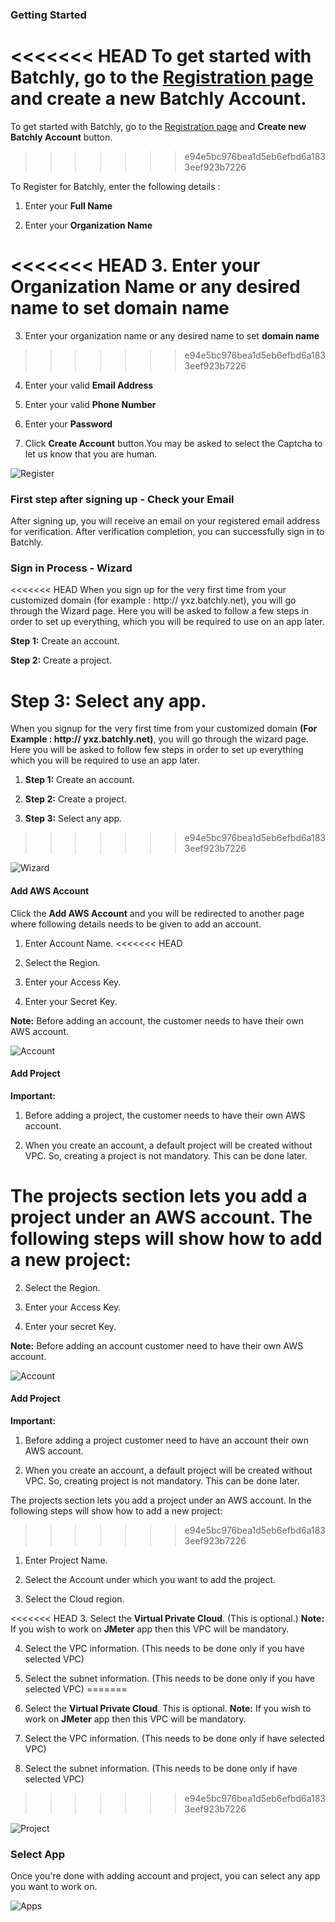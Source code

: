 ### Getting Started

<<<<<<< HEAD
To get started with Batchly, go to the [Registration page](http://join.batchly.net) and **create a new Batchly Account**.
=======
To get started with Batchly, go to the [Registration page](http://join.batchly.net) and **Create new Batchly Account** button.
>>>>>>> e94e5bc976bea1d5eb6efbd6a1833eef923b7226

To Register for Batchly, enter the following details :

1. Enter your **Full Name**

2. Enter your **Organization Name**

<<<<<<< HEAD
3. Enter your Organization Name or any desired name to set **domain name**
=======
3. Enter your organization name or any desired name to set **domain name**
>>>>>>> e94e5bc976bea1d5eb6efbd6a1833eef923b7226

4. Enter your valid **Email Address**

5. Enter your valid **Phone Number**

6. Enter your **Password**

7. Click **Create Account** button.You may be asked to select the Captcha to let us know that you are human.

![Register](../img/register.png)

### First step after signing up - Check your Email

After signing up, you will receive an email on your registered email address for verification. After verification completion, you can successfully sign in to Batchly.

### Sign in Process - Wizard

<<<<<<< HEAD
When you sign up for the very first time from your customized domain (for example : http:// yxz.batchly.net), you will go through the Wizard page. Here you will be asked to follow a few steps in order to set up everything, which you will be required to use on an app later.

**Step 1:** Create an account.

**Step 2:** Create a project.

**Step 3:** Select any app.
=======
When you signup for the very first time from your customized domain **(For Example : http:// yxz.batchly.net)**, you will go through the wizard page. Here you will be asked to follow few steps in order to set up everything which you will be required to use an app later.

1. **Step 1:** Create an account.

2. **Step 2:** Create a project.

3. **Step 3:** Select any app.
>>>>>>> e94e5bc976bea1d5eb6efbd6a1833eef923b7226

![Wizard](../img/wizard.png)

#### Add AWS Account

Click the **Add AWS Account** and you will be redirected to another page where following details needs to be given to add an account.

1. Enter Account Name.
<<<<<<< HEAD

2. Select the Region.

3. Enter your Access Key.

4. Enter your Secret Key.

**Note:** Before adding an account, the customer needs to have their own AWS account.

![Account](../img/createaccounts.png)

#### Add Project

**Important:** 

1. Before adding a project, the customer needs to have their own AWS account.
          
2. When you create an account, a default project will be created without VPC. So, creating a project is not mandatory. This can be done later.

The projects section lets you add a project under an AWS account. The following steps will show how to add a new project:
=======

2. Select the Region.

3. Enter your Access Key.

4. Enter your secret Key.

**Note:** Before adding an account customer need to have their own AWS account.

![Account](../img/createaccounts.png)

#### Add Project

**Important:** 

1. Before adding a project customer need to have an account their own AWS account.
          
2. When you create an account, a default project will be created without VPC. So, creating project is not mandatory. This can be done later.


The projects section lets you add a project under an AWS account. In the following steps will show how to add a new project:
>>>>>>> e94e5bc976bea1d5eb6efbd6a1833eef923b7226

1. Enter Project Name.

2. Select the Account under which you want to add the project.

3. Select the Cloud region.

<<<<<<< HEAD
3. Select the **Virtual Private Cloud**. (This is optional.)
**Note:** If you wish to work on **JMeter** app then this VPC will be mandatory.

4. Select the VPC information. (This needs to be done only if you have selected VPC)

5. Select the subnet information. (This needs to be done only if you have selected VPC)
=======
3. Select the **Virtual Private Cloud**. This is optional. 
**Note:** If you wish to work on **JMeter** app then this VPC will be mandatory.

4. Select the VPC information. (This needs to be done only if have selected VPC)

5. Select the subnet information. (This needs to be done only if have selected VPC)
>>>>>>> e94e5bc976bea1d5eb6efbd6a1833eef923b7226

![Project](../img/createproject.png)

### Select App

Once you're done with adding account and project, you can select any app you want to work on.

![Apps](../img/appstore.png)